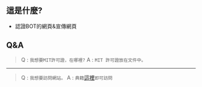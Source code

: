 ## 這是什麼?
- 認證BOT的網頁&宣傳網頁
## Q&A
> Q : `我想要MIT許可證，在哪裡?`
> A : `MIT 許可證放在文件中。`
---
> Q : `我想要訪問網站。`
> A : `典籍`[這裡](https://maomy.ddns.net/)`即可訪問`
